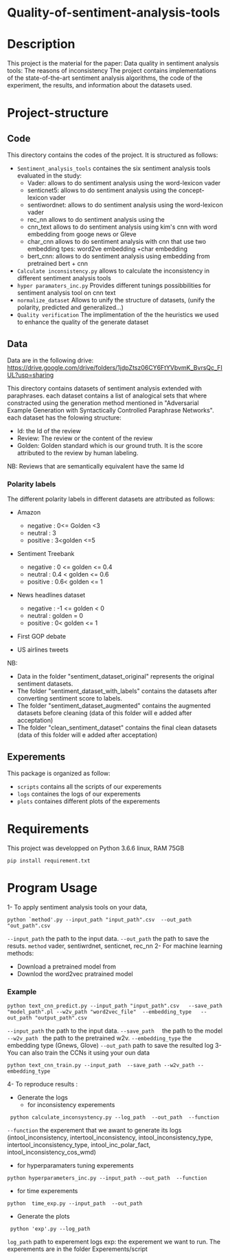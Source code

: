 # Quality-of-sentiment-analysis-tools



# Description 

This project is the material for the paper: Data quality in sentiment analysis tools: The reasons of inconsistency
The project contains implementations of the state-of-the-art sentiment analysis algorithms, the code of the experiment, the results, and information about the datasets used.



# Project-structure

## Code
This directory contains the codes of the project. It is structured as follows:
* `Sentiment_analysis_tools`  containes the six sentiment analysis tools evaluated in the study:
  * Vader:  allows to do sentiment analysis using the word-lexicon vader 
  * senticnet5:  allows to do sentiment analysis using the concept-lexicon vader 
  * sentiwordnet:  allows to do sentiment analysis using the word-lexicon vader 
  * rec_nn  allows to do sentiment analysis using the 
  * cnn_text allows to do sentiment analysis using kim's cnn with word embedding from googe news or Gleve
  * char_cnn allows to do sentiment analysis with cnn that use two embedding tpes: word2ve embedding +char embedding
  * bert_cnn: allows to do sentiment analysis using embedding from pretrained bert + cnn 
* `Calculate inconsistency.py` allows to calculate the inconsistency in different sentiment analysis tools
* `hyper paramaters_inc.py`  Provides different tunings possibbilities for sentiment analysis tool on cnn text
* `normalize_dataset` Allows to unify the structure of datasets, (unify the polarity, predicted and generalized...) 
* `Quality verification` The implimentation of the the heuristics we used to enhance the quality of the generate dataset
 ## Data 
 Data are in the following drive: 
https://drive.google.com/drive/folders/1jdpZtsz06CY6FtYVbvmK_BvrsQc_FIUL?usp=sharing

This directory contains datasets of sentiment analysis extended with paraphrases. each dataset contains a list of analogical sets that where constracted using the generation method 
mentioned in "Adversarial Example Generation with Syntactically Controlled Paraphrase Networks". each dataset has the folowing structure: 
 
 - Id: the Id of the review 
 - Review: The review or the content of the review
 - Golden: Golden standard which is our ground truth. It is the score attributed to the review by human labeling.
 
NB: Reviews that are semantically equivalent have the same Id 


### Polarity labels 

The different polarity labels in different datasets are attributed as follows: 
* Amazon
     * negative : 0<= Golden <3
	 * neutral : 3
	 * positive : 3<golden <=5 
	 
* Sentiment Treebank 
    * negative : 0 <= golden <= 0.4
   * neutral : 0.4 < golden <= 0.6
   *  positive : 0.6< golden <= 1 
	 
* News headlines dataset
     * negative : -1 <= golden < 0
	 * neutral : golden = 0
	* positive : 0< golden <= 1 

* First GOP debate
 * US airlines tweets
 
 
 NB: 	 
*  Data in the folder "sentiment_dataset_original" represents the original sentiment datasets.
* The folder "sentiment_dataset_with_labels" contains the datasets after converting sentiment score to labels.
*  The folder "sentiment_dataset_augmented" contains the augmented datasets before cleaning 
(data of this folder will e added after acceptation)
* The folder "clean_sentiment_dataset" contains the final clean datasets
(data of this folder will e added after acceptation)

## Experements


This package is organized as follow: 
* `scripts` contains all the scripts of our experements 
* `logs` containes  the logs of our experements
* `plots` containes  different plots of the experements




# Requirements 
This project was developped on Python 3.6.6 linux, RAM 75GB 
```shell
pip install requirement.txt
```
# Program Usage



1- To apply sentiment analysis tools on your data,
```shell
python `method'.py --input_path "input_path".csv  --out_path "out_path".csv
```
  `--input_path`  the path  to the  input data.
 `--out_path`  the path to save the resuts.
 `method` vader, sentiwrdnet, senticnet, rec_nn
2- For machine learning methods: 
* Download a pretrained model from
* Downlod the word2vec pratrained model  
 ### Example
```shell
python text_cnn_predict.py --input_path "input_path".csv   --save_path  "model_path".pl --w2v_path "word2vec_file"  --embedding_type   --out_path "output_path".csv
```
`--input_path` the path  to the  input data.
`--save_path  ` the path to the model 
`--w2v_path ` the path  to the pretrained w2v.
`--embedding_type` the embedding type (Gnews, Glove)
`--out_path` path to save the resulted log
3- You can also  train the CCNs it using your oun data 
```shell
python text_cnn_train.py --input_path  --save_path --w2v_path --embedding_type 
```
4- To reproduce results  : 
* Generate the logs 
  *  for inconsistency experements 
```shell
 python calculate_inconsystency.py --log_path  --out_path  --function 
 ```

`--function` the experement that we awant to generate its logs (intool_inconsistency, intertool_inconsistency, intool_inconsistency_type, intertool_inconsistency_type,  intool_inc_polar_fact, intool_inconsistency_cos_wmd) 
   *  for hyperparamaters tuning experements 
  ```shell
 python hyperparameters_inc.py --input_path --out_path  --function 
 ```
*  for time experements 
```shell
python  time_exp.py --input_path  --out_path
 ```
* Generate the plots
```shell
 python 'exp'.py --log_path  
 ```

`log_path` path to experement logs
exp: the experement we want to run. The experements are in the folder Experements/script




